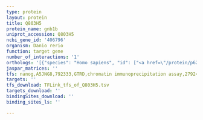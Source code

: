 ```yaml
---
type: protein
layout: protein
title: Q803H5
protein_name: gnb1b
uniprot_accession: Q803H5
ncbi_gene_id: '406796'
organism: Danio rerio
function: target gene
number_of_interactions: '1'
orthologs: '[{"species": "Homo sapiens", "id": ["<a href=\"/protein/p62873\">P62873</a>"]}, {"species": "Mus musculus", "id": ["<a href=\"/protein/p62874\">P62874</a>"]}, {"species": "Rattus norvegicus", "id": ["<a href=\"/protein/p54311\">P54311</a>"]}, {"species": "Drosophila melanogaster", "id": ["<a href=\"/protein/p26308\">P26308</a>"]}, {"species": "Caenorhabditis elegans", "id": ["<a href=\"/protein/p17343\">P17343</a>"]}, {"species": "Saccharomyces cerevisiae", "id": ["<a href=\"/protein/p18851\">P18851</a>"]}]'
jaspar_matrices: ''
tfs: nanog,A5JNG8,792333,GTRD,chromatin immunoprecipitation assay,27924024%5Buid%5D,No
targets: ''
tfs_download: TFLink_tfs_of_Q803H5.tsv
targets_download: ''
bindingSites_download: ''
binding_sites_ls: ''

---
```

